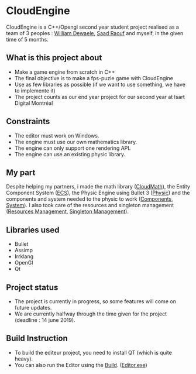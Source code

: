 # CloudEngine

CloudEngine is a C++/Opengl second year student project realised as a team of 3 peoples : [William Dewaele](https://github.com/Wdewaele), [Saad Raouf](https://github.com/Synyproxy) and myself, in the given time of 5 months.

## What is this project about
- Make a game engine from scratch in C++
- The final objective is to make a fps-puzle game with CloudEngine
- Use as few libraries as possible (if we want to use something, we have to implemente it)
- The project counts as our end year project for our second year at Isart Digital Montréal

## Constraints
- The editor must work on Windows.
- The engine must use our own mathematics library.
- The engine can only support one rendering API. 
- The engine can use an existing physic library.

## My part
Despite helping my partners, i made the math library ([CloudMath](https://github.com/CJeauc/CloudEngine/tree/master/CloudEngine/CloudMath)), the Entity Component System ([ECS](https://github.com/CJeauc/CloudEngine/tree/master/CloudEngine/Core/include/Core/ECS)), the Physic Engine using Bullet 3 ([Physic](https://github.com/CJeauc/CloudEngine/tree/master/CloudEngine/Physic)) and the components and system needed to the physic to work ([Components](https://github.com/CJeauc/CloudEngine/tree/master/CloudEngine/Core/include/Core/CoreComponent/Physic), [System](https://github.com/CJeauc/CloudEngine/tree/master/CloudEngine/Core/include/Core/CoreSystem/PhysicSystem.h)). I also took care of the resources and singleton management ([Resources Management](https://github.com/CJeauc/CloudEngine/tree/master/CloudEngine/Core/include/Core/Managers), [Singleton Management](https://github.com/CJeauc/CloudEngine/blob/master/CloudEngine/Core/include/Core/Engine/Cloud.h)).

## Libraries used
- Bullet
- Assimp
- Irrklang
- OpenGl
- Qt

## Project status
- The project is currently in progress, so some features will come on future updates.
- We are currently halfway through the time given for the project (deadline : 14 june 2019).

## Build Instruction
- To build the editeur project, you need to install QT (which is quite heavy).
- You can also run the Editor using the [Build](https://github.com/CJeauc/CloudEngine/tree/master/BuildCloudEngine). ([Editor.exe](https://github.com/CJeauc/CloudEngine/blob/master/BuildCloudEngine/Build/Release-x64/Editor/Editor.exe))


